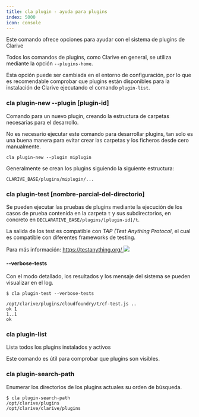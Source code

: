 ```yaml
---
title: cla plugin - ayuda para plugins
index: 5000
icon: console
---
```


Este comando ofrece opciones para ayudar con el sistema de plugins de 
Clarive

Todos los comandos de plugins, como Clarive en general,
se utiliza mediante la opción `--plugins-home`.

Esta opción puede ser cambiada en el entorno de configuración,
por lo que es recomendable comprobar que plugins están disponibles para la instalación de Clarive ejecutando el comando `plugin-list`.

### cla plugin-new --plugin [plugin-id]

Comando para un nuevo plugin, creando la estructura de carpetas necesarias para el desarrollo.

No es necesario ejecutar este comando para desarrollar plugins, tan solo es una buena manera para evitar crear las carpetas y los ficheros desde cero manualmente.

    cla plugin-new --plugin miplugin

Generalmente se crean los plugins siguiendo la siguiente estructura:

    CLARIVE_BASE/plugins/miplugin/...

### cla plugin-test [nombre-parcial-del-directorio]

Se pueden ejecutar las pruebas de plugins mediante la ejecución de los casos de prueba
contenida en la carpeta `t` y sus subdirectorios,
en concreto en `DECLARATIVE_BASE/plugins/[plugin-id]/t`.

La salida de los test es compatible con *TAP (Test Anything Protocol*, el cual es compatible con diferentes frameworks de testing.

Para más información: [https://testanything.org/ <img class='ext-link' src='static/images/icons/window-new.svg' />](https://testanything.org/)

#### --verbose-tests

Con el modo detallado, los resultados y los mensaje del sistema se pueden visualizar en el log.

    $ cla plugin-test --verbose-tests

    /opt/clarive/plugins/cloudfoundry/t/cf-test.js ..
    ok 1
    1..1
    ok

### cla plugin-list

Lista todos los plugins instalados y activos

Este comando es útil para comprobar que plugins son visibles.

### cla plugin-search-path

Enumerar los directorios de los plugins actuales su orden de búsqueda.

    $ cla plugin-search-path
    /opt/clarive/plugins
    /opt/clarive/clarive/plugins


